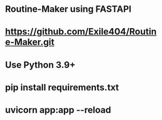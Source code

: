 # Routine-Maker using FASTAPI
# https://github.com/Exile404/Routine-Maker.git
# Use Python 3.9+
# pip install requirements.txt
# uvicorn app:app --reload
